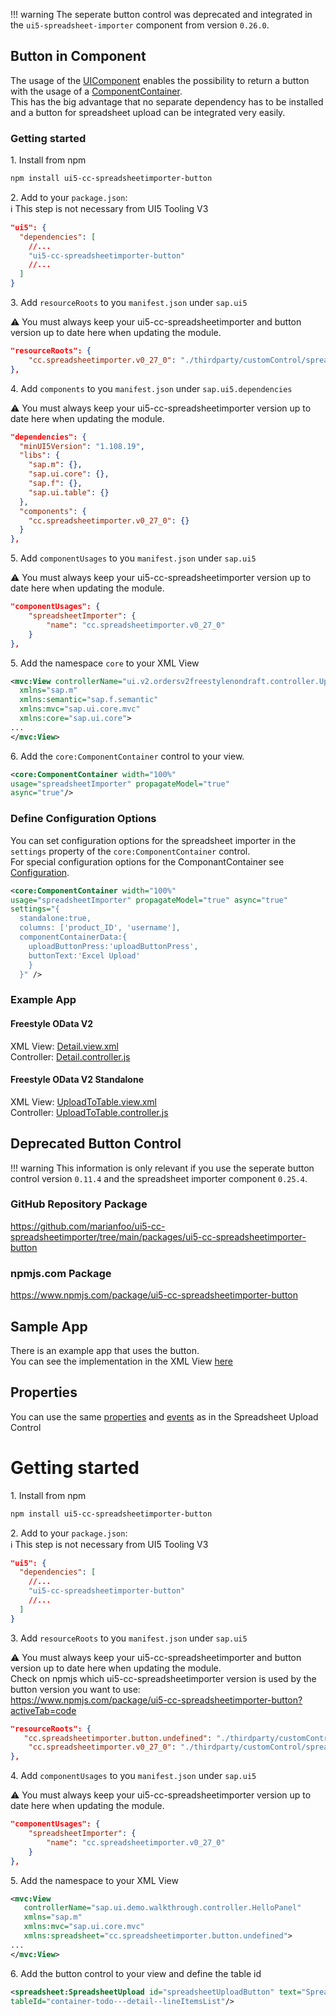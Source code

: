 
!!! warning
        The seperate button control was deprecated and integrated in the `ui5-spreadsheet-importer` component from version `0.26.0`.


## Button in Component

The usage of the [UIComponent](https://sapui5.hana.ondemand.com/sdk/#/api/sap.ui.core.UIComponent) enables the possibility to return a button with the usage of a [ComponentContainer](https://sapui5.hana.ondemand.com/sdk/#/api/sap.ui.core.ComponentContainer).  
This has the big advantage that no separate dependency has to be installed and a button for spreadsheet upload can be integrated very easily.

### Getting started

1\. Install from npm

```sh
npm install ui5-cc-spreadsheetimporter-button
```

2\.  Add to your `package.json`:  
:information_source: This step is not necessary from UI5 Tooling V3

````json
"ui5": {
  "dependencies": [
    //...
    "ui5-cc-spreadsheetimporter-button"
    //...
  ]
}
````

3\. Add `resourceRoots` to you `manifest.json` under `sap.ui5`
   
⚠️ You must always keep your ui5-cc-spreadsheetimporter and button version up to date here when updating the module.

````json
"resourceRoots": {
    "cc.spreadsheetimporter.v0_27_0": "./thirdparty/customControl/spreadsheetImporter/v0_27_0"
},
````

4\. Add `components` to you `manifest.json` under `sap.ui5.dependencies`
   
⚠️ You must always keep your ui5-cc-spreadsheetimporter version up to date here when updating the module.

````json
"dependencies": {
  "minUI5Version": "1.108.19",
  "libs": {
    "sap.m": {},
    "sap.ui.core": {},
    "sap.f": {},
    "sap.ui.table": {}
  },
  "components": {
    "cc.spreadsheetimporter.v0_27_0": {}
  }
},
````

5\. Add `componentUsages` to you `manifest.json` under `sap.ui5`
   
⚠️ You must always keep your ui5-cc-spreadsheetimporter version up to date here when updating the module.

````json
"componentUsages": {
    "spreadsheetImporter": {
        "name": "cc.spreadsheetimporter.v0_27_0"
    }
},
````

5\. Add the namespace `core` to your XML View

````xml
<mvc:View controllerName="ui.v2.ordersv2freestylenondraft.controller.UploadToTable"
  xmlns="sap.m"
  xmlns:semantic="sap.f.semantic"
  xmlns:mvc="sap.ui.core.mvc"
  xmlns:core="sap.ui.core">
...
</mvc:View>
````

6\. Add the `core:ComponentContainer` control to your view.

````xml
<core:ComponentContainer width="100%" 
usage="spreadsheetImporter" propagateModel="true" 
async="true"/>
````

### Define Configuration Options

You can set configuration options for the spreadsheet importer in the `settings` property of the `core:ComponentContainer` control.  
For special configuration options for the ComponantContainer see [Configuration](Configuration.md#componentcontainerdata).

````xml
<core:ComponentContainer width="100%" 
usage="spreadsheetImporter" propagateModel="true" async="true" 
settings="{
  standalone:true,
  columns: ['product_ID', 'username'],
  componentContainerData:{
    uploadButtonPress:'uploadButtonPress',
    buttonText:'Excel Upload'
    }
  }" />
````

### Example App

#### Freestyle OData V2

XML View: [Detail.view.xml](https://github.com/marianfoo/ui5-cc-spreadsheetimporter/blob/main/examples/packages/ordersv2freestylenondraft/webapp/view/Detail.view.xml)  
Controller: [Detail.controller.js](https://github.com/marianfoo/ui5-cc-spreadsheetimporter/blob/main/examples/packages/ordersv2freestylenondraft/webapp/controller/Detail.controller.js)

#### Freestyle OData V2 Standalone

XML View: [UploadToTable.view.xml](https://github.com/marianfoo/ui5-cc-spreadsheetimporter/blob/main/examples/packages/ordersv2freestylenondraft/webapp/view/UploadToTable.view.xml)  
Controller: [UploadToTable.controller.js](https://github.com/marianfoo/ui5-cc-spreadsheetimporter/blob/main/examples/packages/ordersv2freestylenondraft/webapp/controller/UploadToTable.controller.js)

## Deprecated Button Control

!!! warning
        This information is only relevant if you use the seperate button control version `0.11.4` and the spreadsheet importer component `0.25.4`.

### GitHub Repository Package
https://github.com/marianfoo/ui5-cc-spreadsheetimporter/tree/main/packages/ui5-cc-spreadsheetimporter-button

### npmjs.com Package

https://www.npmjs.com/package/ui5-cc-spreadsheetimporter-button

## Sample App

There is an example app that uses the button.  
You can see the implementation in the XML View [here](https://github.com/marianfoo/ui5-cc-spreadsheetimporter/blob/d4f841329cb36d3b35371f0fdc3c06ed78fb2a92/examples/packages/ordersv2freestylenondraft/webapp/view/Detail.view.xml#L12)

## Properties

You can use the same [properties](Configuration.md) and [events](Events.md) as in the Spreadsheet Upload Control

# Getting started

1\. Install from npm

```sh
npm install ui5-cc-spreadsheetimporter-button
```

2\.  Add to your `package.json`:  
:information_source: This step is not necessary from UI5 Tooling V3

````json
"ui5": {
  "dependencies": [
    //...
    "ui5-cc-spreadsheetimporter-button"
    //...
  ]
}
````

3\. Add `resourceRoots` to you `manifest.json` under `sap.ui5`
   
⚠️ You must always keep your ui5-cc-spreadsheetimporter and button version up to date here when updating the module.  
Check on npmjs which ui5-cc-spreadsheetimporter version is used by the button version you want to use:   
https://www.npmjs.com/package/ui5-cc-spreadsheetimporter-button?activeTab=code

````json
"resourceRoots": {
   "cc.spreadsheetimporter.button.undefined": "./thirdparty/customControl/spreadsheetImporterButton/v0_8_0",
    "cc.spreadsheetimporter.v0_27_0": "./thirdparty/customControl/spreadsheetImporter/v0_27_0"
},
````

4\. Add `componentUsages` to you `manifest.json` under `sap.ui5`
   
⚠️ You must always keep your ui5-cc-spreadsheetimporter version up to date here when updating the module.

````json
"componentUsages": {
    "spreadsheetImporter": {
        "name": "cc.spreadsheetimporter.v0_27_0"
    }
},
````

5\. Add the namespace to your XML View

````xml
<mvc:View
   controllerName="sap.ui.demo.walkthrough.controller.HelloPanel"
   xmlns="sap.m"
   xmlns:mvc="sap.ui.core.mvc"
   xmlns:spreadsheet="cc.spreadsheetimporter.button.undefined">
...
</mvc:View>
````

6\. Add the button control to your view and define the table id

````xml
<spreadsheet:SpreadsheetUpload id="spreadsheetUploadButton" text="Spreadsheet Upload Button" 
tableId="container-todo---detail--lineItemsList"/>
````
